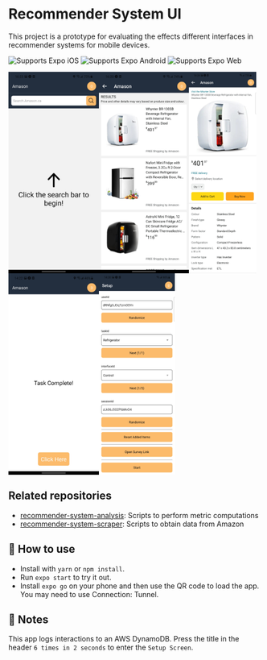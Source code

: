 # Recommender System UI
This project is a prototype for evaluating the effects different interfaces in recommender systems for mobile devices. 

<p>
  <!-- iOS -->
  <img alt="Supports Expo iOS" longdesc="Supports Expo iOS" src="https://img.shields.io/badge/iOS-4630EB.svg?style=flat-square&logo=APPLE&labelColor=999999&logoColor=fff" />
  <!-- Android -->
  <img alt="Supports Expo Android" longdesc="Supports Expo Android" src="https://img.shields.io/badge/Android-4630EB.svg?style=flat-square&logo=ANDROID&labelColor=A4C639&logoColor=fff" />
  <!-- Web -->
  <img alt="Supports Expo Web" longdesc="Supports Expo Web" src="https://img.shields.io/badge/web-4630EB.svg?style=flat-square&logo=GOOGLE-CHROME&labelColor=4285F4&logoColor=fff" />
</p>

<div style="display: flex; flex: 100%; flex-direction: row; align-items: flex-start; flex-wrap: wrap; position: relative;">
  <img src="assets/screens/home.jpg" alt="Home screen" height="400"/>
  <img src="assets/screens/recs-control.jpg" alt="Recommendations screen" height="400"/>
  <img src="assets/screens/product.jpg" alt="Product screen" height="400"/>
  <img src="assets/screens/complete.jpg" alt="Complete screen" height="400"/>
  <img src="assets/screens/setup.jpg" alt="Setup screen" height="400"/>
</div>

## Related repositories

- [recommender-system-analysis](https://github.com/justinsj/recommender-system-analysis): Scripts to perform metric computations 
- [recommender-system-scraper](https://github.com/justinsj/recommender-system-scraper): Scripts to obtain data from Amazon

## 🚀 How to use

- Install with `yarn` or `npm install`.
- Run `expo start` to try it out.
- Install `expo go` on your phone and then use the QR code to load the app. You may need to use Connection: Tunnel.

## 📝 Notes

This app logs interactions to an AWS DynamoDB.
Press the title in the header `6 times in 2 seconds` to enter the `Setup Screen`.

